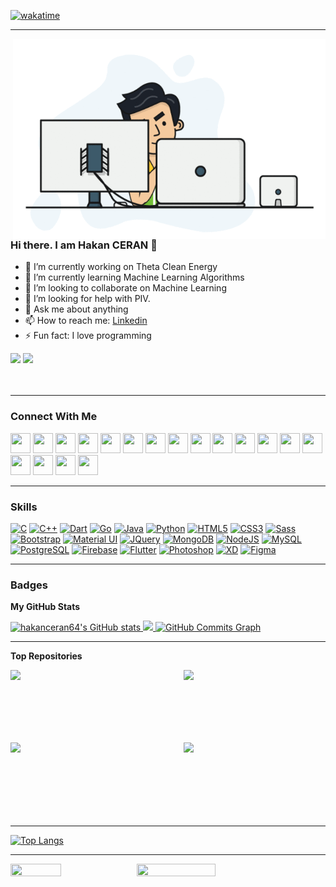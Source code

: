 <!--
  -- Author: Hakan CERAN
  -- Date: 24.11.2022
  -- Content: Github HomePage
  -->

[![wakatime](https://wakatime.com/badge/user/3c7a50f7-fbe6-44cd-bb8b-623bd7ce08b2.svg)](https://wakatime.com/@3c7a50f7-fbe6-44cd-bb8b-623bd7ce08b2)

---

<img align="right" alt="GIF" src="1_zVnWJtyGOX_kUIDm6ccCfQ.gif" width="500" height="320" />

### Hi there. I am Hakan CERAN 👋

- 🔭 I’m currently working on Theta Clean Energy
- 🌱 I’m currently learning Machine Learning Algorithms
- 👯 I’m looking to collaborate on Machine Learning
- 🤔 I’m looking for help with PIV.
- 💬 Ask me about anything
- 📫 How to reach me: [Linkedin](https://www.linkedin.com/in/hakanceran/)
- ⚡ Fun fact: I love programming

<a href="https://www.twitter.com/hakanceran64" target="_blank" rel="noreferrer">
<img src="https://img.shields.io/twitter/follow/hakanceran64?logo=twitter&style=for-the-badge&color=0891b2&labelColor=1c1917" /></a>

<a href="https://www.github.com/hakanceran64" target="_blank" rel="noreferrer">
<img src="https://img.shields.io/github/followers/hakanceran64?logo=github&style=for-the-badge&color=0891b2&labelColor=1c1917" /></a>

<!--
<a href="https://www.twitch.tv/hakanceran" target="_blank" rel="noreferrer">
<img src="https://img.shields.io/twitch/status/hakanceran?logo=twitchsx&style=for-the-badge&color=0891b2&labelColor=1c1917&label=TWITCH+STATUS" /></a>
-->

<br>

<br>

<br>

---

### Connect With Me

<p align="left">
  <a href="https://www.behance.com/hakanceran" target="_blank" rel="noreferrer">
    <img src="https://raw.githubusercontent.com/danielcranney/readme-generator/main/public/icons/socials/behance.svg" width="32" height="32" /></a>
  <a href="https://www.codepen.io/hakanceran" target="_blank" rel="noreferrer">
    <img src="https://raw.githubusercontent.com/danielcranney/readme-generator/main/public/icons/socials/codepen-dark.svg" width="32" height="32" /></a>
  <a href="https://codesandbox.io/u/hakanceran" target="_blank" rel="noreferrer">
    <img src="https://raw.githubusercontent.com/danielcranney/readme-generator/main/public/icons/socials/codesandbox-dark.svg" width="32" height="32" /></a>
  <a href="https://www.dev.to/hakanceran" target="_blank" rel="noreferrer">
    <img src="https://raw.githubusercontent.com/danielcranney/readme-generator/main/public/icons/socials/devdotto-dark.svg" width="32" height="32" /></a>
  <a href="https://discord.com/users/hakanceran#1544" target="_blank" rel="noreferrer">
    <img src="https://raw.githubusercontent.com/danielcranney/readme-generator/main/public/icons/socials/discord.svg" width="32" height="32" /></a>
  <a href="https://www.dribbble.com/hakanceran" target="_blank" rel="noreferrer">
    <img src="https://raw.githubusercontent.com/danielcranney/readme-generator/main/public/icons/socials/dribbble.svg" width="32" height="32" /></a>
  <a href="https://www.facebook.com/hakanceran64" target="_blank" rel="noreferrer">
    <img src="https://raw.githubusercontent.com/danielcranney/readme-generator/main/public/icons/socials/facebook.svg" width="32" height="32" /></a>
  <a href="https://www.github.com/hakanceran64" target="_blank" rel="noreferrer">
    <img src="https://raw.githubusercontent.com/danielcranney/readme-generator/main/public/icons/socials/github-dark.svg" width="32" height="32" /></a>
  <a href="https://hakanceran.hashnode.dev" target="_blank" rel="noreferrer">
    <img src="https://raw.githubusercontent.com/danielcranney/readme-generator/main/public/icons/socials/hashnode.svg" width="32" height="32" /></a>
  <a href="http://www.instagram.com/muhendis.okur" target="_blank" rel="noreferrer">
    <img src="https://raw.githubusercontent.com/danielcranney/readme-generator/main/public/icons/socials/instagram.svg" width="32" height="32" /></a>
  <a href="https://www.linkedin.com/in/hakanceran" target="_blank" rel="noreferrer">
    <img src="https://raw.githubusercontent.com/danielcranney/readme-generator/main/public/icons/socials/linkedin.svg" width="32" height="32" /></a>
  <a href="https://www.polywork.com/hakanceran" target="_blank" rel="noreferrer">
    <img src="https://raw.githubusercontent.com/danielcranney/readme-generator/main/public/icons/socials/polywork.svg" width="32" height="32" /></a>
  <a href="http://hakanceran.medium.com" target="_blank" rel="noreferrer">
    <img src="https://raw.githubusercontent.com/danielcranney/readme-generator/main/public/icons/socials/medium-dark.svg" width="32" height="32" /></a>
  <a href="https://hakanceran.com.tr" target="_blank" rel="noreferrer">
    <img src="https://raw.githubusercontent.com/danielcranney/readme-generator/main/public/icons/socials/rss.svg" width="32" height="32" /></a>
  <a href="https://www.stackoverflow.com/users/8529368/hakanceran" target="_blank" rel="noreferrer">
    <img src="https://raw.githubusercontent.com/danielcranney/readme-generator/main/public/icons/socials/stackoverflow.svg" width="32" height="32" /></a>
  <a href="https://www.twitter.com/hakanceran64" target="_blank" rel="noreferrer">
    <img src="https://raw.githubusercontent.com/danielcranney/readme-generator/main/public/icons/socials/twitter.svg" width="32" height="32" /></a>
  <a href="https://www.youtube.com/@hakanceran64" target="_blank" rel="noreferrer">
    <img src="https://raw.githubusercontent.com/danielcranney/readme-generator/main/public/icons/socials/youtube.svg" width="32" height="32" /></a>
  <a href="https://www.twitch.tv/hakanceran" target="_blank" rel="noreferrer">
    <img src="https://raw.githubusercontent.com/danielcranney/readme-generator/main/public/icons/socials/twitch.svg" width="32" height="32" /></a>
</p>

---

### Skills

<p align="left">
<a href="https://docs.microsoft.com/en-us/cpp/?view=msvc-170" target="_blank" rel="noreferrer"><img src="https://raw.githubusercontent.com/danielcranney/readme-generator/main/public/icons/skills/c-colored.svg" width="36" height="36" alt="C" /></a>
<a href="https://docs.microsoft.com/en-us/cpp/?view=msvc-170" target="_blank" rel="noreferrer"><img src="https://raw.githubusercontent.com/danielcranney/readme-generator/main/public/icons/skills/cplusplus-colored.svg" width="36" height="36" alt="C++" /></a>
<a href="https://dart.dev/" target="_blank" rel="noreferrer"><img src="https://raw.githubusercontent.com/danielcranney/readme-generator/main/public/icons/skills/dart-colored.svg" width="36" height="36" alt="Dart" /></a>
<a href="https://go.dev/doc/" target="_blank" rel="noreferrer"><img src="https://raw.githubusercontent.com/danielcranney/readme-generator/main/public/icons/skills/go-colored.svg" width="36" height="36" alt="Go" /></a>
<a href="https://www.oracle.com/java/" target="_blank" rel="noreferrer"><img src="https://raw.githubusercontent.com/danielcranney/readme-generator/main/public/icons/skills/java-colored.svg" width="36" height="36" alt="Java" /></a>
<a href="https://www.python.org/" target="_blank" rel="noreferrer"><img src="https://raw.githubusercontent.com/danielcranney/readme-generator/main/public/icons/skills/python-colored.svg" width="36" height="36" alt="Python" /></a>
<a href="https://developer.mozilla.org/en-US/docs/Glossary/HTML5" target="_blank" rel="noreferrer"><img src="https://raw.githubusercontent.com/danielcranney/readme-generator/main/public/icons/skills/html5-colored.svg" width="36" height="36" alt="HTML5" /></a>
<a href="https://www.w3.org/TR/CSS/#css" target="_blank" rel="noreferrer"><img src="https://raw.githubusercontent.com/danielcranney/readme-generator/main/public/icons/skills/css3-colored.svg" width="36" height="36" alt="CSS3" /></a>
<a href="https://sass-lang.com/" target="_blank" rel="noreferrer"><img src="https://raw.githubusercontent.com/danielcranney/readme-generator/main/public/icons/skills/sass-colored.svg" width="36" height="36" alt="Sass" /></a>
<a href="https://getbootstrap.com/" target="_blank" rel="noreferrer"><img src="https://raw.githubusercontent.com/danielcranney/readme-generator/main/public/icons/skills/bootstrap-colored.svg" width="36" height="36" alt="Bootstrap" /></a>
<a href="https://mui.com/" target="_blank" rel="noreferrer"><img src="https://raw.githubusercontent.com/danielcranney/readme-generator/main/public/icons/skills/materialui-colored.svg" width="36" height="36" alt="Material UI" /></a>
<a href="https://jquery.com/" target="_blank" rel="noreferrer"><img src="https://raw.githubusercontent.com/danielcranney/readme-generator/main/public/icons/skills/jquery-colored.svg" width="36" height="36" alt="JQuery" /></a>
<a href="https://www.mongodb.com/" target="_blank" rel="noreferrer"><img src="https://raw.githubusercontent.com/danielcranney/readme-generator/main/public/icons/skills/mongodb-colored.svg" width="36" height="36" alt="MongoDB" /></a>
<a href="https://nodejs.org/en/" target="_blank" rel="noreferrer"><img src="https://raw.githubusercontent.com/danielcranney/readme-generator/main/public/icons/skills/nodejs-colored.svg" width="36" height="36" alt="NodeJS" /></a>
<a href="https://www.mysql.com/" target="_blank" rel="noreferrer"><img src="https://raw.githubusercontent.com/danielcranney/readme-generator/main/public/icons/skills/mysql-colored.svg" width="36" height="36" alt="MySQL" /></a>
<a href="https://www.postgresql.org/" target="_blank" rel="noreferrer"><img src="https://raw.githubusercontent.com/danielcranney/readme-generator/main/public/icons/skills/postgresql-colored.svg" width="36" height="36" alt="PostgreSQL" /></a>
<a href="https://firebase.google.com/" target="_blank" rel="noreferrer"><img src="https://raw.githubusercontent.com/danielcranney/readme-generator/main/public/icons/skills/firebase-colored.svg" width="36" height="36" alt="Firebase" /></a>
<a href="https://flutter.dev/" target="_blank" rel="noreferrer"><img src="https://raw.githubusercontent.com/danielcranney/readme-generator/main/public/icons/skills/flutter-colored.svg" width="36" height="36" alt="Flutter" /></a>
<a href="https://www.adobe.com/uk/products/photoshop.html" target="_blank" rel="noreferrer"><img src="https://raw.githubusercontent.com/danielcranney/readme-generator/main/public/icons/skills/photoshop-colored-dark.svg" width="36" height="36" alt="Photoshop" /></a>
<a href="https://www.adobe.com/uk/products/xd.html" target="_blank" rel="noreferrer"><img src="https://raw.githubusercontent.com/danielcranney/readme-generator/main/public/icons/skills/xd-colored-dark.svg" width="36" height="36" alt="XD" /></a>
<a href="https://www.figma.com/" target="_blank" rel="noreferrer"><img src="https://raw.githubusercontent.com/danielcranney/readme-generator/main/public/icons/skills/figma-colored.svg" width="36" height="36" alt="Figma" /></a>
</p>

---

### Badges

<b>My GitHub Stats</b>

<a href="http://www.github.com/hakanceran64">
  <img src="https://github-readme-stats.vercel.app/api?username=hakanceran64&show_icons=true&hide=&count_private=true&title_color=0891b2&text_color=ffffff&icon_color=0891b2&bg_color=1c1917&hide_border=true&show_icons=true" alt="hakanceran64's GitHub stats" />
</a>

<a href="http://www.github.com/hakanceran64">
  <img src="https://github-readme-streak-stats.herokuapp.com/?user=hakanceran64&stroke=ffffff&background=1c1917&ring=0891b2&fire=0891b2&currStreakNum=ffffff&currStreakLabel=0891b2&sideNums=ffffff&sideLabels=ffffff&dates=ffffff&hide_border=true" />
</a>

<a href="http://www.github.com/hakanceran64">
  <img src="https://activity-graph.herokuapp.com/graph?username=hakanceran64&bg_color=1c1917&color=ffffff&line=0891b2&point=ffffff&area_color=1c1917&area=true&hide_border=true&custom_title=GitHub%20Commits%20Graph" alt="GitHub Commits Graph" />
</a>

---

<b>Top Repositories</b>

<div width="100%" align="center">
  <a href="https://github.com/hakanceran64/C_Plus_Plus" align="left">
    <img align="left" width="45%" src="https://github-readme-stats.vercel.app/api/pin/?username=hakanceran64&repo=C_Plus_Plus&title_color=0891b2&text_color=ffffff&icon_color=0891b2&bg_color=1c1917&hide_border=true&locale=en" />
  </a>
  <a href="https://github.com/hakanceran64/Dart" align="right">
    <img align="right" width="45%" src="https://github-readme-stats.vercel.app/api/pin/?username=hakanceran64&repo=Dart&title_color=0891b2&text_color=ffffff&icon_color=0891b2&bg_color=1c1917&hide_border=true&locale=en" />
  </a>
</div>

<br><br><br><br><br><br>

<div width="100%" align="center">
  <a href="https://github.com/hakanceran64/Python" align="left">
    <img align="left" width="45%" src="https://github-readme-stats.vercel.app/api/pin/?username=hakanceran64&repo=Python&title_color=0891b2&text_color=ffffff&icon_color=0891b2&bg_color=1c1917&hide_border=true&locale=en" />
  </a>
  <a href="https://github.com/hakanceran64/Java" align="right">
    <img align="right" width="45%" src="https://github-readme-stats.vercel.app/api/pin/?username=hakanceran64&repo=Java&title_color=0891b2&text_color=ffffff&icon_color=0891b2&bg_color=1c1917&hide_border=true&locale=en" />
  </a>
</div>

<br><br><br><br><br><br><br>

---

<!--

---

[![Hakan's GitHub stats](https://github-readme-stats.vercel.app/api?username=hakanceran64&theme=tokyonight)](https://github.com/anuraghazra/github-readme-stats)

-->

[![Top Langs](https://github-readme-stats.vercel.app/api/top-langs/?username=hakanceran64)](https://github.com/anuraghazra/github-readme-stats)

---

<img align="left" src="https://github-readme-stats.vercel.app/api/wakatime?username=hakanceran" width="40%" height="40%" />

<!-- 800 - 600 -->
<img align="left" src="https://wakatime.com/share/@hakanceran/36cd5f45-9fca-4c4d-a1e1-5a60e6185e26.png" width="50%" height="100%" />

<!-- (https://github.com/anuraghazra/github-readme-stats) -->
